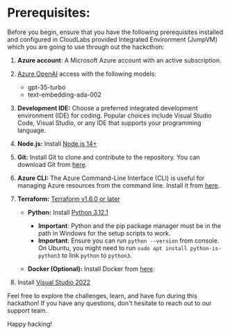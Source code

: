 # Prerequisites:

Before you begin, ensure that you have the following prerequisites installed and configured in CloudLabs provided Integrated Environment (JumpVM) which you are going to use through out the hackcthon:

1. **Azure account**: A Microsoft Azure account with an active subscription.

2. [Azure OpenAI](https://aka.ms/oai/access) access with the following models:
      - gpt-35-turbo
      - text-embedding-ada-002

3. **Development IDE:** Choose a preferred integrated development environment (IDE) for coding. Popular choices include Visual Studio Code, Visual Studio, or any IDE that supports your programming language.

4. **Node.js:** Install [Node.js 14+](https://nodejs.org/en/download/)

5. **Git:** Install Git to clone and contribute to the repository. You can download Git from [here](https://git-scm.com/).

6. **Azure CLI:** The Azure Command-Line Interface (CLI) is useful for managing Azure resources from the command line. Install it from [here](https://docs.microsoft.com/en-us/cli/azure/install-azure-cli).

7. **Terraform:** [ Terraform v1.6.0 or later](https://developer.hashicorp.com/terraform/install)

   - **Python:** Install [Python 3.12.1](https://www.python.org/downloads)
     * **Important**: Python and the pip package manager must be in the path in Windows for the setup scripts to work.
     * **Important**: Ensure you can run `python --version` from console. On Ubuntu, you might need to run `sudo apt install python-is-python3` to link `python` to `python3`.

   - **Docker (Optional):** Install Docker from [here](https://www.docker.com/get-started).

8. Install [Visual Studio 2022](https://visualstudio.microsoft.com/vs/)

Feel free to explore the challenges, learn, and have fun during this hackathon! If you have any questions, don't hesitate to reach out to our support team.

Happy hacking!
